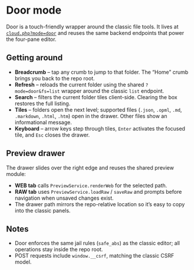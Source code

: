 # Door mode

Door is a touch-friendly wrapper around the classic file tools. It lives at [`cloud.php?mode=door`](../CLOUD/cloud.php) and reuses the same backend endpoints that power the four-pane editor.

## Getting around
- **Breadcrumb** – tap any crumb to jump to that folder. The “Home” crumb brings you back to the repo root.
- **Refresh** – reloads the current folder using the shared `?mode=door&fs=list` wrapper around the classic `list` endpoint.
- **Search** – filters the current folder tiles client-side. Clearing the box restores the full listing.
- **Tiles** – folders open the next level; supported files (`.json`, `.opml`, `.md`, `.markdown`, `.html`, `.htm`) open in the drawer. Other files show an informational message.
- **Keyboard** – arrow keys step through tiles, `Enter` activates the focused tile, and `Esc` closes the drawer.

## Preview drawer
The drawer slides over the right edge and reuses the shared preview module:
- **WEB tab** calls `PreviewService.renderWeb` for the selected path.
- **RAW tab** uses `PreviewService.loadRaw` / `saveRaw` and prompts before navigation when unsaved changes exist.
- The drawer path mirrors the repo-relative location so it’s easy to copy into the classic panels.

## Notes
- Door enforces the same jail rules (`safe_abs`) as the classic editor; all operations stay inside the repo root.
- POST requests include `window.__csrf`, matching the classic CSRF model.
